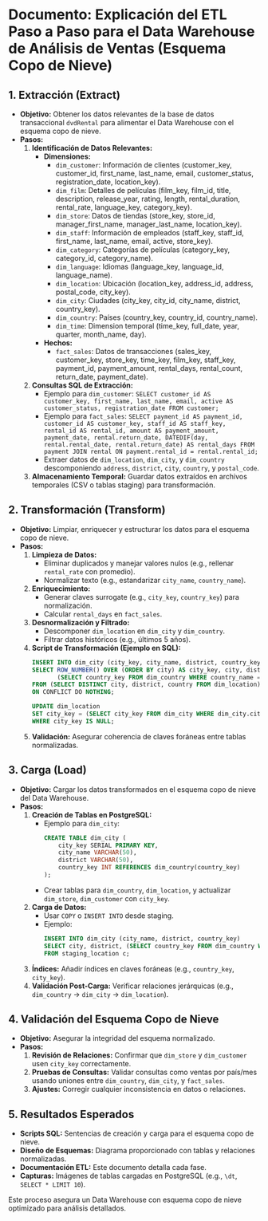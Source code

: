 # Documento: Explicación del ETL Paso a Paso para el Data Warehouse de Análisis de Ventas (Esquema Copo de Nieve)

## 1. **Extracción (Extract)**  
- **Objetivo:** Obtener los datos relevantes de la base de datos transaccional `dvdRental` para alimentar el Data Warehouse con el esquema copo de nieve.  
- **Pasos:**  
  1. **Identificación de Datos Relevantes:**  
     - **Dimensiones:**  
       - `dim_customer`: Información de clientes (customer_key, customer_id, first_name, last_name, email, customer_status, registration_date, location_key).  
       - `dim_film`: Detalles de películas (film_key, film_id, title, description, release_year, rating, length, rental_duration, rental_rate, language_key, category_key).  
       - `dim_store`: Datos de tiendas (store_key, store_id, manager_first_name, manager_last_name, location_key).  
       - `dim_staff`: Información de empleados (staff_key, staff_id, first_name, last_name, email, active, store_key).  
       - `dim_category`: Categorías de películas (category_key, category_id, category_name).  
       - `dim_language`: Idiomas (language_key, language_id, language_name).  
       - `dim_location`: Ubicación (location_key, address_id, address, postal_code, city_key).  
       - `dim_city`: Ciudades (city_key, city_id, city_name, district, country_key).  
       - `dim_country`: Países (country_key, country_id, country_name).  
       - `dim_time`: Dimension temporal (time_key, full_date, year, quarter, month_name, day).  
     - **Hechos:**  
       - `fact_sales`: Datos de transacciones (sales_key, customer_key, store_key, time_key, film_key, staff_key, payment_id, payment_amount, rental_days, rental_count, return_date, payment_date).  
  2. **Consultas SQL de Extracción:**  
     - Ejemplo para `dim_customer`: `SELECT customer_id AS customer_key, first_name, last_name, email, active AS customer_status, registration_date FROM customer;`  
     - Ejemplo para `fact_sales`: `SELECT payment_id AS payment_id, customer_id AS customer_key, staff_id AS staff_key, rental_id AS rental_id, amount AS payment_amount, payment_date, rental.return_date, DATEDIF(day, rental.rental_date, rental.return_date) AS rental_days FROM payment JOIN rental ON payment.rental_id = rental.rental_id;`  
     - Extraer datos de `dim_location`, `dim_city`, y `dim_country` descomponiendo `address`, `district`, `city`, `country`, y `postal_code`.  
  3. **Almacenamiento Temporal:** Guardar datos extraídos en archivos temporales (CSV o tablas staging) para transformación.

## 2. **Transformación (Transform)**  
- **Objetivo:** Limpiar, enriquecer y estructurar los datos para el esquema copo de nieve.  
- **Pasos:**  
  1. **Limpieza de Datos:**  
     - Eliminar duplicados y manejar valores nulos (e.g., rellenar `rental_rate` con promedio).  
     - Normalizar texto (e.g., estandarizar `city_name`, `country_name`).  
  2. **Enriquecimiento:**  
     - Generar claves surrogate (e.g., `city_key`, `country_key`) para normalización.  
     - Calcular `rental_days` en `fact_sales`.  
  3. **Desnormalización y Filtrado:**  
     - Descomponer `dim_location` en `dim_city` y `dim_country`.  
     - Filtrar datos históricos (e.g., últimos 5 años).  
  4. **Script de Transformación (Ejemplo en SQL):**  
     ```sql
     INSERT INTO dim_city (city_key, city_name, district, country_key)
     SELECT ROW_NUMBER() OVER (ORDER BY city) AS city_key, city, district, 
            (SELECT country_key FROM dim_country WHERE country_name = c.country) AS country_key
     FROM (SELECT DISTINCT city, district, country FROM dim_location) c
     ON CONFLICT DO NOTHING;

     UPDATE dim_location
     SET city_key = (SELECT city_key FROM dim_city WHERE dim_city.city_name = dim_location.city)
     WHERE city_key IS NULL;
     ```  
  5. **Validación:** Asegurar coherencia de claves foráneas entre tablas normalizadas.

## 3. **Carga (Load)**  
- **Objetivo:** Cargar los datos transformados en el esquema copo de nieve del Data Warehouse.  
- **Pasos:**  
  1. **Creación de Tablas en PostgreSQL:**  
     - Ejemplo para `dim_city`:  
       ```sql
       CREATE TABLE dim_city (
           city_key SERIAL PRIMARY KEY,
           city_name VARCHAR(50),
           district VARCHAR(50),
           country_key INT REFERENCES dim_country(country_key)
       );
       ```  
     - Crear tablas para `dim_country`, `dim_location`, y actualizar `dim_store`, `dim_customer` con `city_key`.  
  2. **Carga de Datos:**  
     - Usar `COPY` o `INSERT INTO` desde staging.  
     - Ejemplo:  
       ```sql
       INSERT INTO dim_city (city_name, district, country_key)
       SELECT city, district, (SELECT country_key FROM dim_country WHERE country_name = c.country)
       FROM staging_location c;
       ```  
  3. **Índices:** Añadir índices en claves foráneas (e.g., `country_key`, `city_key`).  
  4. **Validación Post-Carga:** Verificar relaciones jerárquicas (e.g., `dim_country` → `dim_city` → `dim_location`).

## 4. **Validación del Esquema Copo de Nieve**  
- **Objetivo:** Asegurar la integridad del esquema normalizado.  
- **Pasos:**  
  1. **Revisión de Relaciones:** Confirmar que `dim_store` y `dim_customer` usen `city_key` correctamente.  
  2. **Pruebas de Consultas:** Validar consultas como ventas por país/mes usando uniones entre `dim_country`, `dim_city`, y `fact_sales`.  
  3. **Ajustes:** Corregir cualquier inconsistencia en datos o relaciones.

## 5. **Resultados Esperados**  
- **Scripts SQL:** Sentencias de creación y carga para el esquema copo de nieve.  
- **Diseño de Esquemas:** Diagrama proporcionado con tablas y relaciones normalizadas.  
- **Documentación ETL:** Este documento detalla cada fase.  
- **Capturas:** Imágenes de tablas cargadas en PostgreSQL (e.g., `\dt`, `SELECT * LIMIT 10`).

Este proceso asegura un Data Warehouse con esquema copo de nieve optimizado para análisis detallados.